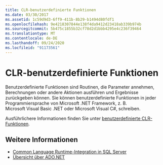 ```yaml
---
title: CLR-benutzerdefinierte Funktionen
ms.date: 03/30/2017
ms.assetid: 1c59d9d3-6ff9-411b-8b29-b1494d80fdf1
ms.openlocfilehash: 9e4218307844e138f4da9412d23418ab339b974b
ms.sourcegitcommit: 5b475c1855b32cf78d2d1bbb4295e4c236f39464
ms.translationtype: MT
ms.contentlocale: de-DE
ms.lasthandoff: 09/24/2020
ms.locfileid: "91173561"
---
```

# <a name="clr-user-defined-functions"></a>CLR-benutzerdefinierte Funktionen

Benutzerdefinierte Funktionen sind Routinen, die Parameter annehmen, Berechnungen oder andere Aktionen ausführen und Ergebnisse zurückgeben können. Sie können benutzerdefinierte Funktionen in jeder Programmiersprache von Microsoft .NET Framework, z. B. Microsoft Visual Basic .NET oder Microsoft Visual C#, schreiben.  
  
 Ausführlichere Informationen finden Sie unter [benutzerdefinierte CLR-Funktionen](/sql/relational-databases/clr-integration-database-objects-user-defined-functions/clr-user-defined-functions).  
  
## <a name="see-also"></a>Weitere Informationen

- [Common Language Runtime-Integration in SQL Server](sql-server-common-language-runtime-integration.md)
- [Übersicht über ADO.NET](../ado-net-overview.md)
